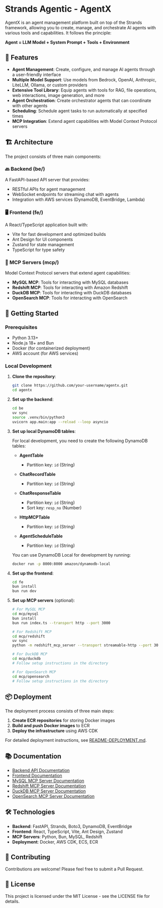 # Strands Agentic - AgentX

AgentX is an agent management platform built on top of the Strands framework, allowing you to create, manage, and orchestrate AI agents with various tools and capabilities. It follows the principle:

**Agent = LLM Model + System Prompt + Tools + Environment**

## 🌟 Features

- **Agent Management**: Create, configure, and manage AI agents through a user-friendly interface
- **Multiple Model Support**: Use models from Bedrock, OpenAI, Anthropic, LiteLLM, Ollama, or custom providers
- **Extensive Tool Library**: Equip agents with tools for RAG, file operations, web interactions, image generation, and more
- **Agent Orchestration**: Create orchestrator agents that can coordinate with other agents
- **Scheduling**: Schedule agent tasks to run automatically at specified times
- **MCP Integration**: Extend agent capabilities with Model Context Protocol servers

## 🏗️ Architecture

The project consists of three main components:

### 🔙 Backend (be/)

A FastAPI-based API server that provides:
- RESTful APIs for agent management
- WebSocket endpoints for streaming chat with agents
- Integration with AWS services (DynamoDB, EventBridge, Lambda)

### 🖥️ Frontend (fe/)

A React/TypeScript application built with:
- Vite for fast development and optimized builds
- Ant Design for UI components
- Zustand for state management
- TypeScript for type safety

### 🔌 MCP Servers (mcp/)

Model Context Protocol servers that extend agent capabilities:
- **MySQL MCP**: Tools for interacting with MySQL databases
- **Redshift MCP**: Tools for interacting with Amazon Redshift
- **DuckDB MCP**: Tools for interacting with DuckDB databases
- **OpenSearch MCP**: Tools for interacting with OpenSearch

## 🚀 Getting Started

### Prerequisites

- Python 3.13+
- Node.js 18+ and Bun
- Docker (for containerized deployment)
- AWS account (for AWS services)

### Local Development

1. **Clone the repository**:
   ```bash
   git clone https://github.com/your-username/agentx.git
   cd agentx
   ```

2. **Set up the backend**:
   ```bash
   cd be
   uv sync
   source .venv/bin/python3
   uvicorn app.main:app --reload --loop asyncio
   ```

3. **Set up local DynamoDB tables**:
   
   For local development, you need to create the following DynamoDB tables:
   
   - **AgentTable**
     - Partition key: `id` (String)
   
   - **ChatRecordTable**
     - Partition key: `id` (String)
   
   - **ChatResponseTable**
     - Partition key: `id` (String)
     - Sort key: `resp_no` (Number)
   
   - **HttpMCPTable**
     - Partition key: `id` (String)
   
   - **AgentScheduleTable**
     - Partition key: `id` (String)
   
   You can use DynamoDB Local for development by running:
   ```bash
   docker run -p 8000:8000 amazon/dynamodb-local
   ```

4. **Set up the frontend**:
   ```bash
   cd fe
   bun install
   bun run dev
   ```

5. **Set up MCP servers** (optional):
   ```bash
   # For MySQL MCP
   cd mcp/mysql
   bun install
   bun run index.ts --transport http --port 3000
   
   # For Redshift MCP
   cd mcp/redshift
   uv sync
   python -m redshift_mcp_server --transport streamable-http --port 3001
   
   # For DuckDB MCP
   cd mcp/duckdb
   # Follow setup instructions in the directory
   
   # For OpenSearch MCP
   cd mcp/opensearch
   # Follow setup instructions in the directory
   ```

## 📦 Deployment

The deployment process consists of three main steps:

1. **Create ECR repositories** for storing Docker images
2. **Build and push Docker images** to ECR
3. **Deploy the infrastructure** using AWS CDK

For detailed deployment instructions, see [README-DEPLOYMENT.md](README-DEPLOYMENT.md).

## 📚 Documentation

- [Backend API Documentation](be/README.md)
- [Frontend Documentation](fe/README.md)
- [MySQL MCP Server Documentation](mcp/mysql/README.md)
- [Redshift MCP Server Documentation](mcp/redshift/README.md)
- [DuckDB MCP Server Documentation](mcp/duckdb/README.md)
- [OpenSearch MCP Server Documentation](mcp/opensearch/README.md)

## 🛠️ Technologies

- **Backend**: FastAPI, Strands, Boto3, DynamoDB, EventBridge
- **Frontend**: React, TypeScript, Vite, Ant Design, Zustand
- **MCP Servers**: Python, Bun, MySQL, Redshift
- **Deployment**: Docker, AWS CDK, ECS, ECR

## 🤝 Contributing

Contributions are welcome! Please feel free to submit a Pull Request.

## 📄 License

This project is licensed under the MIT License - see the LICENSE file for details.
